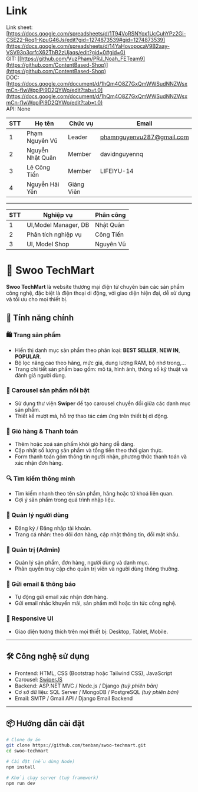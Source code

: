 
# Link 
Link sheet: [[https://docs.google.com/spreadsheets/d/1T94VoRSNYox1UcCuhYPz2Gi-CSE22-Roq1-KpuG46Js/edit?gid=1274873539#gid=1274873539](https://docs.google.com/spreadsheets/d/14YaHovopocaV9B2aay-VSV93p3crfcX62ThB2zUjaqs/edit?gid=0#gid=0)  ](https://docs.google.com/spreadsheets/d/14YaHovopocaV9B2aay-VSV93p3crfcX62ThB2zUjaqs/edit?gid=550433516#gid=550433516)
<br/>
GIT: [[https://github.com/VuzPham/PRJ_Noah_FETeam9](https://github.com/ContentBased-Shop)](https://github.com/ContentBased-Shop)
<br/>
DOC: [https://docs.google.com/document/d/1hQm4O8Z7GxQmWWSudNNZWsxmCn-fIwWpplPi9D2QYWo/edit?tab=t.0](https://docs.google.com/document/d/1hQm4O8Z7GxQmWWSudNNZWsxmCn-fIwWpplPi9D2QYWo/edit?tab=t.0)
<br/>
API: None



| STT | Họ tên | Chức vụ  |  Email  | 
|----------------|--------------------|--------------------|--------------------|
|  1  |  Phạm Nguyên Vũ  |   Leader  |   phamnguyenvu287@gmail.com  |
|  2  |  Nguyễn Nhật Quân  |   Member  |   davidnguyennq |
|  3  |  Lê Công Tiến  |   Member  |   LIFEIYU-14  |
|  4  |  Nguyễn Hải Yến  |   Giảng Viên  |     |



-----------------------------------------------
| STT | Nghiệp vụ | Phân công  |
|----------------|--------------------|--------------------|
|  1  | UI,Model Manager, DB | Nhật Quân    |
|  2  |  Phân tích nghiệp vụ |  Công Tiến   |
|  3  |  UI, Model Shop | Nguyên Vũ   |


# 📱 Swoo TechMart

**Swoo TechMart** là website thương mại điện tử chuyên bán các sản phẩm công nghệ, đặc biệt là điện thoại di động, với giao diện hiện đại, dễ sử dụng và tối ưu cho mọi thiết bị.

## 🚀 Tính năng chính

### 🛍️ Trang sản phẩm
- Hiển thị danh mục sản phẩm theo phân loại: **BEST SELLER**, **NEW IN**, **POPULAR**.
- Bộ lọc nâng cao theo hãng, mức giá, dung lượng RAM, bộ nhớ trong,...
- Trang chi tiết sản phẩm bao gồm: mô tả, hình ảnh, thông số kỹ thuật và đánh giá người dùng.

### 🔄 Carousel sản phẩm nổi bật
- Sử dụng thư viện **Swiper** để tạo carousel chuyển đổi giữa các danh mục sản phẩm.
- Thiết kế mượt mà, hỗ trợ thao tác cảm ứng trên thiết bị di động.

### 🛒 Giỏ hàng & Thanh toán
- Thêm hoặc xoá sản phẩm khỏi giỏ hàng dễ dàng.
- Cập nhật số lượng sản phẩm và tổng tiền theo thời gian thực.
- Form thanh toán gồm thông tin người nhận, phương thức thanh toán và xác nhận đơn hàng.

### 🔍 Tìm kiếm thông minh
- Tìm kiếm nhanh theo tên sản phẩm, hãng hoặc từ khoá liên quan.
- Gợi ý sản phẩm trong quá trình nhập liệu.

### 👤 Quản lý người dùng
- Đăng ký / Đăng nhập tài khoản.
- Trang cá nhân: theo dõi đơn hàng, cập nhật thông tin, đổi mật khẩu.

### 🧾 Quản trị (Admin)
- Quản lý sản phẩm, đơn hàng, người dùng và danh mục.
- Phân quyền truy cập cho quản trị viên và người dùng thông thường.

### 📧 Gửi email & thông báo
- Tự động gửi email xác nhận đơn hàng.
- Gửi email nhắc khuyến mãi, sản phẩm mới hoặc tin tức công nghệ.

### 📱 Responsive UI
- Giao diện tương thích trên mọi thiết bị: Desktop, Tablet, Mobile.

---

## 🛠 Công nghệ sử dụng

- Frontend: HTML, CSS (Bootstrap hoặc Tailwind CSS), JavaScript
- Carousel: [SwiperJS](https://swiperjs.com/)
- Backend: ASP.NET MVC / Node.js / Django *(tuỳ phiên bản)*
- Cơ sở dữ liệu: SQL Server / MongoDB / PostgreSQL *(tuỳ phiên bản)*
- Email: SMTP / Gmail API / Django Email Backend

---

## 📦 Hướng dẫn cài đặt

```bash
# Clone dự án
git clone https://github.com/tenban/swoo-techmart.git
cd swoo-techmart

# Cài đặt (nếu dùng Node)
npm install

# Khởi chạy server (tuỳ framework)
npm run dev


